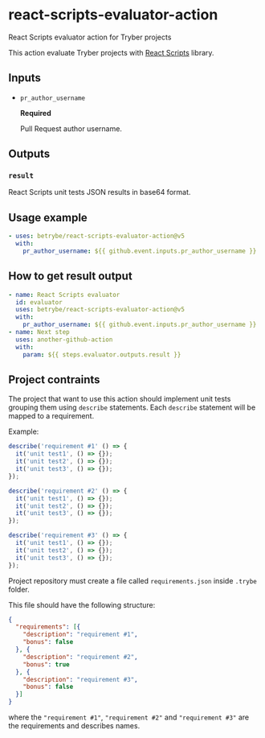 # react-scripts-evaluator-action
React Scripts evaluator action for Tryber projects

This action evaluate Tryber projects with [React Scripts](https://www.npmjs.com/package/react-scripts) library.

## Inputs

- `pr_author_username`

  **Required**

  Pull Request author username.

## Outputs

### `result`

React Scripts unit tests JSON results in base64 format.

## Usage example

```yml
- uses: betrybe/react-scripts-evaluator-action@v5
  with:
    pr_author_username: ${{ github.event.inputs.pr_author_username }}
```

## How to get result output
```yml
- name: React Scripts evaluator
  id: evaluator
  uses: betrybe/react-scripts-evaluator-action@v5
  with:
    pr_author_username: ${{ github.event.inputs.pr_author_username }}
- name: Next step
  uses: another-github-action
  with:
    param: ${{ steps.evaluator.outputs.result }}
```

## Project contraints

The project that want to use this action should implement unit tests grouping them using `describe` statements.
Each `describe` statement will be mapped to a requirement.

Example:

```javascript
describe('requirement #1' () => {
  it('unit test1', () => {});
  it('unit test2', () => {});
  it('unit test3', () => {});
});

describe('requirement #2' () => {
  it('unit test1', () => {});
  it('unit test2', () => {});
  it('unit test3', () => {});
});

describe('requirement #3' () => {
  it('unit test1', () => {});
  it('unit test2', () => {});
  it('unit test3', () => {});
});
```

Project repository must create a file called `requirements.json` inside `.trybe` folder.

This file should have the following structure:

```json
{
  "requirements": [{
    "description": "requirement #1",
    "bonus": false
  }, {
    "description": "requirement #2",
    "bonus": true
  }, {
    "description": "requirement #3",
    "bonus": false
  }]
}
```

where the `"requirement #1"`, `"requirement #2"` and `"requirement #3"` are the requirements and describes names.
